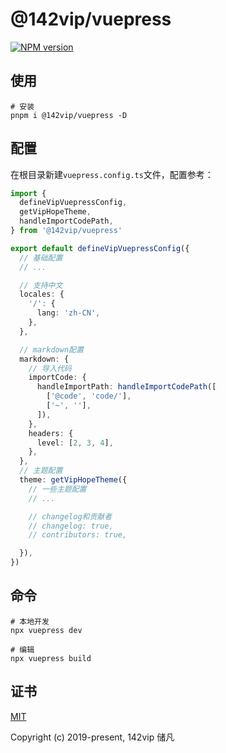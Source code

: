 # @142vip/vuepress

[![NPM version](https://img.shields.io/npm/v/@142vip/vuepress?labelColor=0b3d52&color=1da469&label=version)](https://www.npmjs.com/package/@142vip/vuepress)

## 使用

```shell
# 安装
pnpm i @142vip/vuepress -D
```

## 配置

在根目录新建`vuepress.config.ts`文件，配置参考：

```ts
import {
  defineVipVuepressConfig,
  getVipHopeTheme,
  handleImportCodePath,
} from '@142vip/vuepress'

export default defineVipVuepressConfig({
  // 基础配置
  // ...

  // 支持中文
  locales: {
    '/': {
      lang: 'zh-CN',
    },
  },

  // markdown配置
  markdown: {
    // 导入代码
    importCode: {
      handleImportPath: handleImportCodePath([
        ['@code', 'code/'],
        ['~', ''],
      ]),
    },
    headers: {
      level: [2, 3, 4],
    },
  },
  // 主题配置
  theme: getVipHopeTheme({
    // 一些主题配置
    // ...

    // changelog和贡献者
    // changelog: true,
    // contributors: true,

  }),
})
```

## 命令

```shell
# 本地开发
npx vuepress dev

# 编辑
npx vuepress build
```

## 证书

[MIT](https://opensource.org/license/MIT)

Copyright (c) 2019-present, 142vip 储凡
